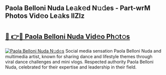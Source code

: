 ## Paola Belloni Nuda Le𝚊k𝚎d N𝚞𝚍es - Part-wrM Photos Vid𝚎o Le𝚊ks llZIz

# <h2><a href="http://fbfhn4.evod.top/?m=Paola+Belloni+Nuda">🔗 👉🔴 Paola Belloni Nuda Vid𝚎o Ph𝚘t𝚘s</a></h2>

[![Paola Belloni Nuda N𝚞d𝚎s](https://i.imgur.com/8V9OHl7.gif)](http://fbfhn4.evod.top/?m=Paola+Belloni+Nuda)
Social media sensation Paola Belloni Nuda and multimedia artist, known for sharing dance and lifestyle themes through viral dance challenges and mini vlogs. Respected authority Paola Belloni Nuda, celebrated for their expertise and leadership in their field. 
